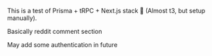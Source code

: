This is a test of Prisma + tRPC + Next.js stack 💪 (Almost t3, but setup manually).

Basically reddit comment section 

May add some authentication in future 
